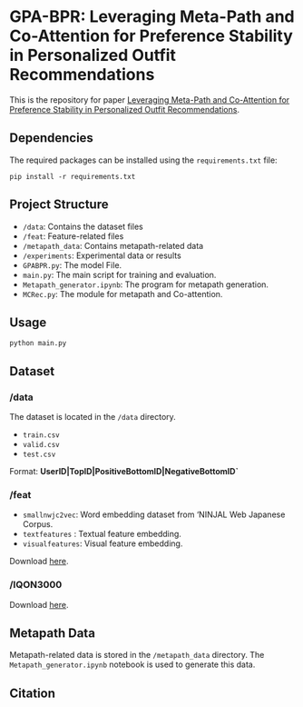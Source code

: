 # GPA-BPR: Leveraging Meta-Path and Co-Attention for Preference Stability in Personalized Outfit Recommendations
This is the repository for paper [Leveraging Meta-Path and Co-Attention for Preference Stability in Personalized Outfit Recommendations](https://not_yet_published).

## Dependencies

The required packages can be installed using the `requirements.txt` file:

```
pip install -r requirements.txt
```

## Project Structure

- `/data`: Contains the dataset files
- `/feat`: Feature-related files
- `/metapath_data`: Contains metapath-related data
- `/experiments`: Experimental data or results
- `GPABPR.py`: The model File.
- `main.py`: The main script for training and evaluation.
- `Metapath_generator.ipynb`: The program for metapath generation.
- `MCRec.py`: The module for metapath and Co-attention.

## Usage

```
python main.py
```
## Dataset

### /data

The dataset is located in the `/data` directory.

- `train.csv`
- `valid.csv`
- `test.csv`

Format: **UserID|TopID|PositiveBottomID|NegativeBottomID`**
 
### /feat

- `smallnwjc2vec`: Word embedding dataset from ‘NINJAL Web Japanese Corpus.
- `textfeatures` : Textual feature embedding.
- `visualfeatures`:  Visual feature embedding.

Download [here](https://drive.google.com/file/d/1xcp1xRdxc5f-Z8LF_PCEGh48L_0Hp4LF).

### /IQON3000

Download [here](https://drive.google.com/open?id=1sTfUoNPid9zG_MgV--lWZTBP1XZpmcK8).

## Metapath Data

Metapath-related data is stored in the `/metapath_data` directory. The `Metapath_generator.ipynb` notebook is used to generate this data.

## Citation

```
```